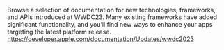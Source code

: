 Browse a selection of documentation for new technologies, frameworks, and APIs introduced at WWDC23. Many existing frameworks have added significant functionality, and you’ll find new ways to enhance your apps targeting the latest platform release.
https://developer.apple.com/documentation/Updates/wwdc2023